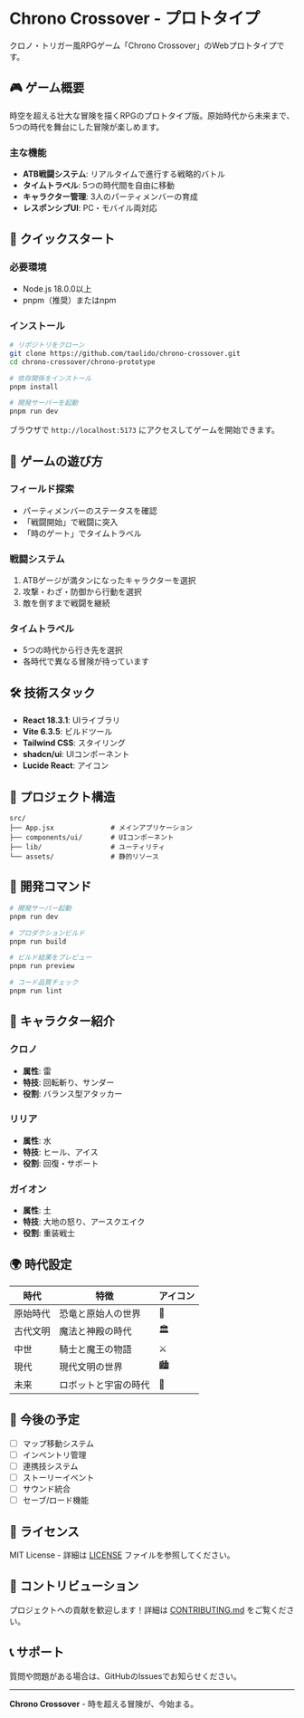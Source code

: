 # Chrono Crossover - プロトタイプ

クロノ・トリガー風RPGゲーム「Chrono Crossover」のWebプロトタイプです。

## 🎮 ゲーム概要

時空を超える壮大な冒険を描くRPGのプロトタイプ版。原始時代から未来まで、5つの時代を舞台にした冒険が楽しめます。

### 主な機能

- **ATB戦闘システム**: リアルタイムで進行する戦略的バトル
- **タイムトラベル**: 5つの時代間を自由に移動
- **キャラクター管理**: 3人のパーティメンバーの育成
- **レスポンシブUI**: PC・モバイル両対応

## 🚀 クイックスタート

### 必要環境
- Node.js 18.0.0以上
- pnpm（推奨）またはnpm

### インストール
```bash
# リポジトリをクローン
git clone https://github.com/taolido/chrono-crossover.git
cd chrono-crossover/chrono-prototype

# 依存関係をインストール
pnpm install

# 開発サーバーを起動
pnpm run dev
```

ブラウザで `http://localhost:5173` にアクセスしてゲームを開始できます。

## 🎯 ゲームの遊び方

### フィールド探索
- パーティメンバーのステータスを確認
- 「戦闘開始」で戦闘に突入
- 「時のゲート」でタイムトラベル

### 戦闘システム
1. ATBゲージが満タンになったキャラクターを選択
2. 攻撃・わざ・防御から行動を選択
3. 敵を倒すまで戦闘を継続

### タイムトラベル
- 5つの時代から行き先を選択
- 各時代で異なる冒険が待っています

## 🛠️ 技術スタック

- **React 18.3.1**: UIライブラリ
- **Vite 6.3.5**: ビルドツール
- **Tailwind CSS**: スタイリング
- **shadcn/ui**: UIコンポーネント
- **Lucide React**: アイコン

## 📁 プロジェクト構造

```
src/
├── App.jsx              # メインアプリケーション
├── components/ui/       # UIコンポーネント
├── lib/                 # ユーティリティ
└── assets/              # 静的リソース
```

## 🔧 開発コマンド

```bash
# 開発サーバー起動
pnpm run dev

# プロダクションビルド
pnpm run build

# ビルド結果をプレビュー
pnpm run preview

# コード品質チェック
pnpm run lint
```

## 🎨 キャラクター紹介

### クロノ
- **属性**: 雷
- **特技**: 回転斬り、サンダー
- **役割**: バランス型アタッカー

### リリア
- **属性**: 水
- **特技**: ヒール、アイス
- **役割**: 回復・サポート

### ガイオン
- **属性**: 土
- **特技**: 大地の怒り、アースクエイク
- **役割**: 重装戦士

## 🌍 時代設定

| 時代 | 特徴 | アイコン |
|------|------|----------|
| 原始時代 | 恐竜と原始人の世界 | 🦕 |
| 古代文明 | 魔法と神殿の時代 | 🏛️ |
| 中世 | 騎士と魔王の物語 | ⚔️ |
| 現代 | 現代文明の世界 | 🏙️ |
| 未来 | ロボットと宇宙の時代 | 🤖 |

## 🚧 今後の予定

- [ ] マップ移動システム
- [ ] インベントリ管理
- [ ] 連携技システム
- [ ] ストーリーイベント
- [ ] サウンド統合
- [ ] セーブ/ロード機能

## 📄 ライセンス

MIT License - 詳細は [LICENSE](../LICENSE) ファイルを参照してください。

## 🤝 コントリビューション

プロジェクトへの貢献を歓迎します！詳細は [CONTRIBUTING.md](../CONTRIBUTING.md) をご覧ください。

## 📞 サポート

質問や問題がある場合は、GitHubのIssuesでお知らせください。

---

**Chrono Crossover** - 時を超える冒険が、今始まる。
